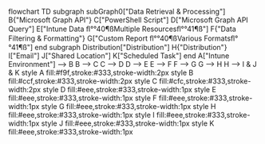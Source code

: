 flowchart TD
 subgraph subGraph0["Data Retrieval & Processing"]
        B{"Microsoft Graph API"}
        C["PowerShell Script"]
        D["Microsoft Graph API Query"]
        E["Intune Data ﬂ°°40¶ßMultiple Resourcesﬂ°°41¶ß"]
        F{"Data Filtering & Formatting"}
        G["Custom Report ﬂ°°40¶ßVarious Formatsﬂ°°41¶ß"]
  end
 subgraph Distribution["Distribution"]
        H{"Distribution"}
        I["Email"]
        J["Shared Location"]
        K["Scheduled Task"]
  end
    A["Intune Environment"] --> B
    B --> C
    C --> D
    D --> E
    E --> F
    F --> G
    G --> H
    H --> I & J & K
    style A fill:#f9f,stroke:#333,stroke-width:2px
    style B fill:#ccf,stroke:#333,stroke-width:2px
    style C fill:#cfc,stroke:#333,stroke-width:2px
    style D fill:#eee,stroke:#333,stroke-width:1px
    style E fill:#eee,stroke:#333,stroke-width:1px
    style F fill:#eee,stroke:#333,stroke-width:1px
    style G fill:#eee,stroke:#333,stroke-width:1px
    style H fill:#eee,stroke:#333,stroke-width:1px
    style I fill:#eee,stroke:#333,stroke-width:1px
    style J fill:#eee,stroke:#333,stroke-width:1px
    style K fill:#eee,stroke:#333,stroke-width:1px

